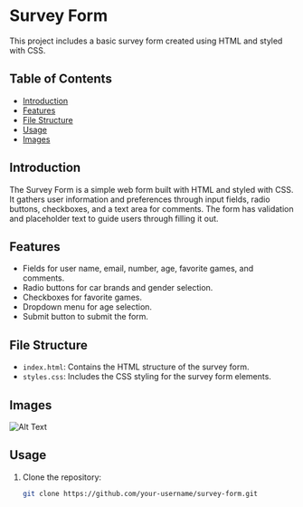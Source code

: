 # Survey Form

This project includes a basic survey form created using HTML and styled with CSS.

## Table of Contents

- [Introduction](#introduction)
- [Features](#features)
- [File Structure](#file-structure)
- [Usage](#usage)
- [Images](#images)

## Introduction

The Survey Form is a simple web form built with HTML and styled with CSS. It gathers user information and preferences through input fields, radio buttons, checkboxes, and a text area for comments. The form has validation and placeholder text to guide users through filling it out.

## Features

- Fields for user name, email, number, age, favorite games, and comments.
- Radio buttons for car brands and gender selection.
- Checkboxes for favorite games.
- Dropdown menu for age selection.
- Submit button to submit the form.

## File Structure

- `index.html`: Contains the HTML structure of the survey form.
- `styles.css`: Includes the CSS styling for the survey form elements.

## Images

![Alt Text](https://github.com/HariAr2/MyProjects/blob/main/survey%20form/surveyform.png?raw=true)


## Usage

1. Clone the repository:
   ```bash
   git clone https://github.com/your-username/survey-form.git
